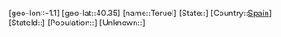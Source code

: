 ﻿---
location: [40.35,-1.1]
type: City
tags:
- geo/City


SpocWebEntityId: 34823
isDeleted: false
confidential: public

---
[geo-lon::-1.1]
[geo-lat::40.35]
[name::Teruel]
[State::]
[Country::[Spain](geo/Continent/Europe/Spain.md)]
[StateId::]
[Population::]
[Unknown::]

